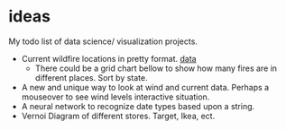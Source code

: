 # ideas
My todo list of data science/ visualization projects. 

- Current wildfire locations in pretty format. [data](https://earthdata.nasa.gov/earth-observation-data/near-real-time/firms/active-fire-data)
  - There could be a grid chart bellow to show how many fires are in different places. Sort by state. 
- A new and unique way to look at wind and current data. Perhaps a mouseover to see wind levels interactive situation. 
- A neural network to recognize date types based upon a string. 
- Vernoi Diagram of different stores. Target, Ikea, ect.
